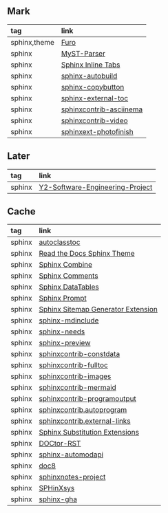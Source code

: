 ## Mark

|tag|link|
|:-|:-|
|sphinx,theme|[Furo](https://github.com/pradyunsg/furo)|
|sphinx|[MyST-Parser](https://github.com/executablebooks/MyST-Parser)|
|sphinx|[Sphinx Inline Tabs](https://github.com/pradyunsg/sphinx-inline-tabs)|
|sphinx|[sphinx-autobuild](https://github.com/sphinx-doc/sphinx-autobuild)|
|sphinx|[sphinx-copybutton](https://github.com/executablebooks/sphinx-copybutton)|
|sphinx|[sphinx-external-toc](https://github.com/executablebooks/sphinx-external-toc)|
|sphinx|[sphinxcontrib-asciinema](https://github.com/divi255/sphinxcontrib.asciinema)|
|sphinx|[sphinxcontrib-video](https://github.com/sphinx-contrib/video)|
|sphinx|[sphinxext-photofinish](https://github.com/wpilibsuite/sphinxext-photofinish)|

## Later

|tag|link|
|:-|:-|
|sphinx|[Y2-Software-Engineering-Project](https://github.com/dundd2/Y2-Software-Engineering-Project)|

## Cache

|tag|link|
|:-|:-|
|sphinx|[autoclasstoc](https://autoclasstoc.readthedocs.io/en/latest/)|
|sphinx|[Read the Docs Sphinx Theme](https://github.com/readthedocs/sphinx_rtd_theme)|
|sphinx|[Sphinx Combine](https://github.com/adamtheturtle/sphinx-combine)
|sphinx|[Sphinx Comments](https://github.com/executablebooks/sphinx-comments)|
|sphinx|[Sphinx DataTables](https://sharm294.github.io/sphinx-datatables/)|
|sphinx|[Sphinx Prompt](https://github.com/sbrunner/sphinx-prompt)
|sphinx|[Sphinx Sitemap Generator Extension](https://github.com/jdillard/sphinx-sitemap)|
|sphinx|[sphinx-mdinclude](https://github.com/omnilib/sphinx-mdinclude)|
|sphinx|[sphinx-needs](https://github.com/useblocks/sphinx-needs)|
|sphinx|[sphinx-preview](https://github.com/useblocks/sphinx-preview)|
|sphinx|[sphinxcontrib-constdata](https://documatt.gitlab.io/sphinxcontrib-constdata/table.html)|
|sphinx|[sphinxcontrib-fulltoc](https://github.com/sphinx-contrib/fulltoc)|
|sphinx|[sphinxcontrib-images](https://github.com/sphinx-contrib/images)|
|sphinx|[sphinxcontrib-mermaid](https://github.com/mgaitan/sphinxcontrib-mermaid)|
|sphinx|[sphinxcontrib-programoutput](https://github.com/OpenNTI/sphinxcontrib-programoutput)|
|sphinx|[sphinxcontrib.autoprogram](https://pythonhosted.org/sphinxcontrib-autoprogram/)|
|sphinx|[sphinxcontrib.external-links](https://github.com/finleyfamily/sphinxcontrib.external-links)|
|sphinx|[Sphinx Substitution Extensions](https://github.com/adamtheturtle/sphinx-substitution-extensions)|
|sphinx|[DOCtor-RST](https://github.com/OskarStark/doctor-rst)|
|sphinx|[sphinx-automodapi](https://github.com/astropy/sphinx-automodapi)|
|sphinx|[doc8](https://github.com/PyCQA/doc8)|
|sphinx|[sphinxnotes-project](https://github.com/sphinx-notes/project)|
|sphinx|[SPHinXsys](https://github.com/Xiangyu-Hu/SPHinXsys)|
|sphinx|[sphinx-gha](https://github.com/drewcassidy/sphinx-gha)|
